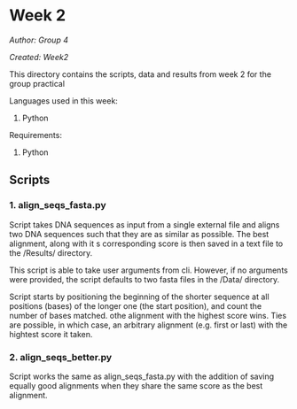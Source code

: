 # Week 2

*Author: Group 4*

*Created: Week2*

This directory contains the scripts, data and results from week 2 for the group practical

Languages used in this week:
1. Python

Requirements:
1. Python

## Scripts

### 1. align_seqs_fasta.py

Script takes DNA sequences as input from a single external file and aligns two DNA sequences such that they are as similar as possible. The best alignment, along with it s corresponding score is then saved in a text file to the /Results/ directory.

This script is able to take user arguments from cli. However, if no arguments were provided, the script defaults to two fasta files in the /Data/ directory.

Script starts by positioning the beginning of the shorter sequence at all positions (bases) of the longer one (the start position), and count the number of bases matched. othe alignment with the highest score wins. Ties are possible, in which case, an arbitrary alignment (e.g. first or last) with the hightest score it taken.

### 2. align_seqs_better.py

Script works the same as align_seqs_fasta.py with the addition of saving equally good alignments when they share the same score as the best alignment.
